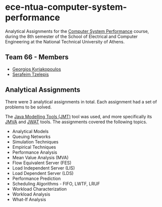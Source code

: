 # ece-ntua-computer-system-performance

Analytical Assignments for the [Computer System Performance](https://www.ece.ntua.gr/en/undergraduate/courses/3207) course, during the 8th semester of the School of Electrical and Computer Engineering at the National Technical University of Athens.

## Team 66 - Members

- [Georgios Kyriakopoulos](https://github.com/geokyr)
- [Serafeim Tzelepis](https://github.com/sertze)

## Analytical Assignments

There were 3 analytical assignments in total. Each assignment had a set of problems to be solved. 

The [Java Modelling Tools (JMT)](https://jmt.sourceforge.net/) tool was used, and more specifically its [JMVA](https://jmt.sourceforge.net/JMVA.html) and [JWAT](https://jmt.sourceforge.net/JWAT.html) tools. The assignments covered the following topics.

- Analytical Models
- Queuing Networks
- Simulation Techniques
- Empirical Techniques
- Performance Analysis
- Mean Value Analysis (MVA)
- Flow Equivalent Server (FES)
- Load Independent Server (LIS)
- Load Dependent Server (LDS)
- Performance Prediction
- Scheduling Algorithms - FIFO, LWTF, LRUF
- Workload Characterization
- Workload Analysis
- What-If Analysis